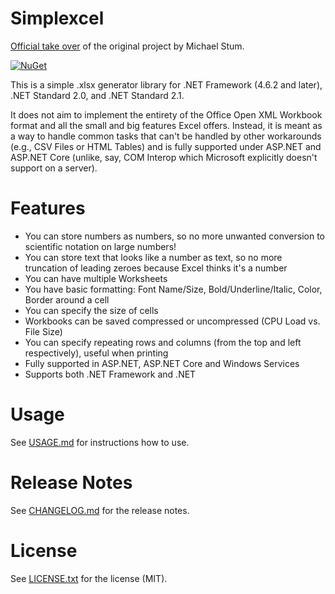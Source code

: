 # Simplexcel

[Official take over](https://github.com/mstum/Simplexcel/issues/43#issuecomment-1227796312) of the original project by Michael Stum.

[![NuGet](https://img.shields.io/nuget/v/Simplexcel.svg?label=NuGet&logo=NuGet)](https://www.nuget.org/packages/simplexcel)

This is a simple .xlsx generator library for .NET Framework (4.6.2 and later), .NET Standard 2.0, and .NET Standard 2.1.

It does not aim to implement the entirety of the Office Open XML Workbook format and all the small and big features Excel offers.
Instead, it is meant as a way to handle common tasks that can't be handled by other workarounds (e.g., CSV Files or HTML Tables) and is fully supported under ASP.NET and ASP.NET Core (unlike, say, COM Interop which Microsoft explicitly doesn't support on a server).

# Features
* You can store numbers as numbers, so no more unwanted conversion to scientific notation on large numbers!
* You can store text that looks like a number as text, so no more truncation of leading zeroes because Excel thinks it's a number
* You can have multiple Worksheets
* You have basic formatting: Font Name/Size, Bold/Underline/Italic, Color, Border around a cell
* You can specify the size of cells
* Workbooks can be saved compressed or uncompressed (CPU Load vs. File Size)
* You can specify repeating rows and columns (from the top and left respectively), useful when printing
* Fully supported in ASP.NET, ASP.NET Core and Windows Services
* Supports both .NET Framework and .NET

# Usage
See [USAGE.md](USAGE.md) for instructions how to use.

# Release Notes
See [CHANGELOG.md](CHANGELOG.md) for the release notes.

# License
See [LICENSE.txt](LICENSE.txt) for the license (MIT).
